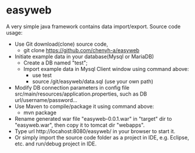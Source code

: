 # easyweb
A very simple java framework contains data import/export.  Source code usage:
- Use Git download(clone) source code,
  - git clone https://github.com/chenyh-a/easyweb
- Initiate example data in your database(Mysql or MariaDB)
  - Create a DB named "test";
  - Import example data in Mysql Client window using command above:
    - use test
    - source /git/easyweb/data.sql (use your own path)
- Modify DB connection parameters in config file src/main/resources/application.properties, such as DB url/username/password...
- Use Maven to compile/package it using command above:
  - mvn package
- Rename generated war file "easyweb-0.0.1.war" in "target" dir to "easyweb.war", then copy it to tomcat dir "webapps".
- Type url http://locahost:8080/easyweb/ in your browser to start it.
- Or simply import the source code folder as a project in IDE, e.g. Eclipse, etc. and run/debug project in IDE.
